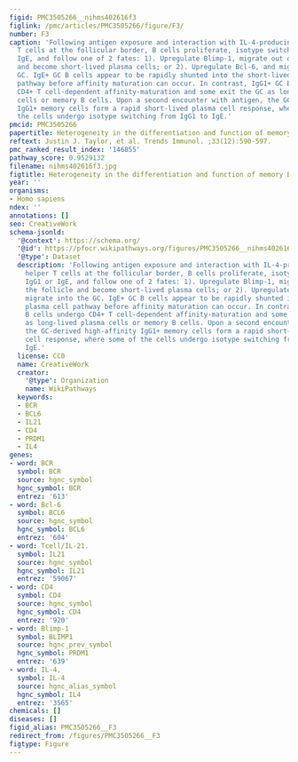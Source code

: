 ```yaml
---
figid: PMC3505266__nihms402616f3
figlink: /pmc/articles/PMC3505266/figure/F3/
number: F3
caption: 'Following antigen exposure and interaction with IL-4-producing CD4 helper
  T cells at the follicular border, B cells proliferate, isotype switch to IgG1 or
  IgE, and follow one of 2 fates: 1). Upregulate Blimp-1, migrate out of the follicle
  and become short-lived plasma cells; or 2). Upregulate Bcl-6, and migrate into the
  GC. IgE+ GC B cells appear to be rapidly shunted into the short-lived plasma cell
  pathway before affinity maturation can occur. In contrast, IgG1+ GC B cells undergo
  CD4+ T cell-dependent affinity-maturation and some exit the GC as long-lived plasma
  cells or memory B cells. Upon a second encounter with antigen, the GC-derived high-affinity
  IgG1+ memory cells form a rapid short-lived plasma cell response, where some of
  the cells undergo isotype switching from IgG1 to IgE.'
pmcid: PMC3505266
papertitle: Heterogeneity in the differentiation and function of memory B cells.
reftext: Justin J. Taylor, et al. Trends Immunol. ;33(12):590-597.
pmc_ranked_result_index: '146855'
pathway_score: 0.9529132
filename: nihms402616f3.jpg
figtitle: Heterogeneity in the differentiation and function of memory B cells
year: ''
organisms:
- Homo sapiens
ndex: ''
annotations: []
seo: CreativeWork
schema-jsonld:
  '@context': https://schema.org/
  '@id': https://pfocr.wikipathways.org/figures/PMC3505266__nihms402616f3.html
  '@type': Dataset
  description: 'Following antigen exposure and interaction with IL-4-producing CD4
    helper T cells at the follicular border, B cells proliferate, isotype switch to
    IgG1 or IgE, and follow one of 2 fates: 1). Upregulate Blimp-1, migrate out of
    the follicle and become short-lived plasma cells; or 2). Upregulate Bcl-6, and
    migrate into the GC. IgE+ GC B cells appear to be rapidly shunted into the short-lived
    plasma cell pathway before affinity maturation can occur. In contrast, IgG1+ GC
    B cells undergo CD4+ T cell-dependent affinity-maturation and some exit the GC
    as long-lived plasma cells or memory B cells. Upon a second encounter with antigen,
    the GC-derived high-affinity IgG1+ memory cells form a rapid short-lived plasma
    cell response, where some of the cells undergo isotype switching from IgG1 to
    IgE.'
  license: CC0
  name: CreativeWork
  creator:
    '@type': Organization
    name: WikiPathways
  keywords:
  - BCR
  - BCL6
  - IL21
  - CD4
  - PRDM1
  - IL4
genes:
- word: BCR
  symbol: BCR
  source: hgnc_symbol
  hgnc_symbol: BCR
  entrez: '613'
- word: Bcl-6
  symbol: BCL6
  source: hgnc_symbol
  hgnc_symbol: BCL6
  entrez: '604'
- word: Tcell/IL-21.
  symbol: IL21
  source: hgnc_symbol
  hgnc_symbol: IL21
  entrez: '59067'
- word: CD4
  symbol: CD4
  source: hgnc_symbol
  hgnc_symbol: CD4
  entrez: '920'
- word: Blimp-1
  symbol: BLIMP1
  source: hgnc_prev_symbol
  hgnc_symbol: PRDM1
  entrez: '639'
- word: IL-4,
  symbol: IL-4
  source: hgnc_alias_symbol
  hgnc_symbol: IL4
  entrez: '3565'
chemicals: []
diseases: []
figid_alias: PMC3505266__F3
redirect_from: /figures/PMC3505266__F3
figtype: Figure
---
```

